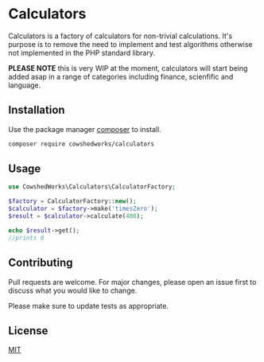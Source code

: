 # Calculators

Calculators is a factory of calculators for non-trivial calculations. It's purpose is to remove the need to implement and test algorithms otherwise not implemented in the PHP standard library.

**PLEASE NOTE** this is very WIP at the moment, calculators will start being added asap in a range of categories including finance, scienfific and language.

## Installation

Use the package manager [composer](https://getcomposer.org/) to install.

```bash
composer require cowshedworks/calculators
```

## Usage

```php
use CowshedWorks\Calculators\CalculatorFactory;

$factory = CalculatorFactory::new();
$calculator = $factory->make('timesZero');
$result = $calculator->calculate(400);

echo $result->get();
//prints 0
```

## Contributing
Pull requests are welcome. For major changes, please open an issue first to discuss what you would like to change.

Please make sure to update tests as appropriate.

## License
[MIT](LICENCE.md)
